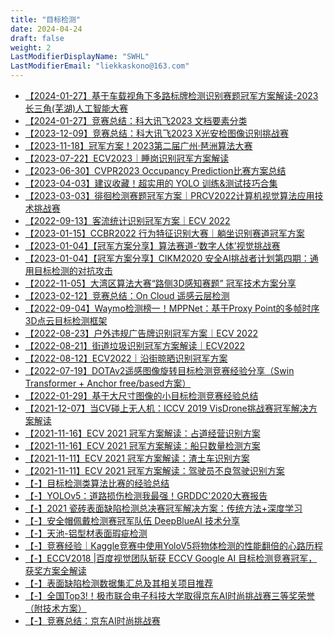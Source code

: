 ```yaml
---
title: "目标检测"
date: 2024-04-24
draft: false
weight: 2
LastModifierDisplayName: "SWHL"
LastModifierEmail: "liekkaskono@163.com"
---
```

 
- [【2024-01-27】基于车载视角下多路标牌检测识别赛题冠军方案解读-2023长三角(芜湖)人工智能大赛](https://mp.weixin.qq.com/s/_3eG2fVR0clE88SdCPyR4w)
- [【2024-01-27】竞赛总结：科大讯飞2023 文档要素分类](https://mp.weixin.qq.com/s/QUgMCy1dwIKk-U7UBj7xCA)
- [【2023-12-09】竞赛总结：科大讯飞2023 X光安检图像识别挑战赛](https://mp.weixin.qq.com/s/azM4OGsYhMM_AG4-oJ6DNQ)
- [【2023-11-18】冠军方案！2023第二届广州·琶洲算法大赛](https://mp.weixin.qq.com/s/myXYZsfnlpES53rFMahIAA)
- [【2023-07-22】ECV2023｜睡岗识别冠军方案解读](https://mp.weixin.qq.com/s/pMoorrDWGGWX-DfEAuqyEw)
- [【2023-06-30】CVPR2023 Occupancy Prediction比赛方案总结](https://mp.weixin.qq.com/s/o9yPutdNFiZvoVKy4NevGw)
- [【2023-04-03】建议收藏！超实用的 YOLO 训练&测试技巧合集](https://mp.weixin.qq.com/s/iF2Upd2ThMBlWPim8Gj13g)
- [【2023-03-03】徘徊检测赛题冠军方案｜PRCV2022计算机视觉算法应用技术挑战赛](https://mp.weixin.qq.com/s/3uVvfE7W2LhtvgoTthhuiA)
- [【2022-09-13】客流统计识别冠军方案｜ECV 2022](https://mp.weixin.qq.com/s/Xsd8R4aeIu6e72EdJ6G9rA)
- [【2023-01-15】CCBR2022 行为特征识别大赛｜躺坐识别赛道冠军方案](https://mp.weixin.qq.com/s/FY3PjoUu0SYCX6cAv5x4oQ)
- [【2023-01-04】【冠军方案分享】算法赛道-‘数字人体’视觉挑战赛](http://mp.weixin.qq.com/s?__biz=MzIwNDA5NDYzNA==&amp;mid=2247487090&amp;idx=1&amp;sn=379e2ad01cdaff22f40bef2ee7d90856&amp;chksm=96c423b7a1b3aaa1b7a78db71995a0ce140c25652d21872835f0ff2e316e17fb36f9f8a15931&amp;scene=21#wechat_redirect)
- [【2023-01-04】【冠军方案分享】CIKM2020 安全AI挑战者计划第四期：通用目标检测的对抗攻击](http://mp.weixin.qq.com/s?__biz=MzIwNDA5NDYzNA==&amp;mid=2247487060&amp;idx=1&amp;sn=ff588cb88ab50d7d9c580b6ca812d09c&amp;chksm=96c42391a1b3aa87d2e250598f93d7dcc357da890436248ae97e69549723f8e4a50288e3bf40&amp;scene=21#wechat_redirect)
- [【2022-11-05】大湾区算法大赛“路侧3D感知赛题” 冠军技术方案分享](https://mp.weixin.qq.com/s/HJay_AyencGNYredMMqpfQ)
- [【2023-02-12】竞赛总结：On Cloud 遥感云层检测](http://mp.weixin.qq.com/s?__biz=MzIwNDA5NDYzNA==&mid=2247500906&idx=2&sn=1aaaa338a9462e19088ead5e42f78d03&chksm=96c7e9afa1b060b944a7405bb653215d116acfcbb650e28c38fd3fa5504228030c73e59d4a7d#rd)
- [【2022-09-04】Waymo检测榜一！MPPNet：基于Proxy Point的多帧时序3D点云目标检测框架](https://mp.weixin.qq.com/s/DclhQBgx2HoiGK8DhWfkLA)
- [【2022-08-23】户外违规广告牌识别冠军方案｜ECV 2022](https://mp.weixin.qq.com/s/Z6ZSOtzwE4aiRkSDhjoDhw)
- [【2022-08-21】街道垃圾识别冠军方案解读｜ECV2022](https://mp.weixin.qq.com/s/Z1WRA4YffjAagnCV8ctB2g)
- [【2022-08-12】ECV2022｜沿街晾晒识别冠军方案](https://mp.weixin.qq.com/s/SmdDxqMB5TAfI7-zD5AaUw)
- [【2022-07-19】DOTAv2遥感图像旋转目标检测竞赛经验分享（Swin Transformer + Anchor free/based方案）](https://zhuanlan.zhihu.com/p/422764914)
- [【2022-01-29】基于大尺寸图像的小目标检测竞赛经验总结](https://mp.weixin.qq.com/s/6nxVUe33Fb4O3UJ0Gb5P7g)
- [【2021-12-07】当CV碰上无人机：ICCV 2019 VisDrone挑战赛冠军解决方案解读](https://mp.weixin.qq.com/s?src=11&timestamp=1672559166&ver=4261&signature=1UaQHDzZ4gSXhqlnIkbaWaEVs2*Ca4e4*ncPp3vGO5qNQm3kCBha9MjkP*7D*R9nPRHb7ev8M*d7ZGv3hsLZu9ypVcaz-uaNZ1ZJ7nq4HMKAdrqedLX50CdVKJsc68zc&new=1)
- [【2021-11-16】ECV 2021 冠军方案解读：占道经营识别方案](https://mp.weixin.qq.com/s/e07eRbNAkoDVRs7Q-rV0TA)
- [【2021-11-16】ECV 2021 冠军方案解读：船只数量检测方案](https://mp.weixin.qq.com/s/VgDcS-edk9Mqkv-qSfcRJA)
- [【2021-11-11】ECV 2021 冠军方案解读：渣土车识别方案](https://mp.weixin.qq.com/s/0L5ozZuJKfmPJMfN_64tog)
- [【2021-11-11】ECV 2021 冠军方案解读：驾驶员不良驾驶识别方案](https://mp.weixin.qq.com/s/pOlr6-W6W-wRDERxaNpWSQ"")
- [【-】目标检测类算法比赛的经验总结](https://mp.weixin.qq.com/s/CkTssvkRTq-h_JkZof5l7Q)
- [【-】YOLOv5：道路损伤检测我最强！GRDDC'2020大赛报告](https://mp.weixin.qq.com/s/8V0ay7PTZbN1yKgoIOCizw)
- [【-】2021 瓷砖表面缺陷检测总决赛冠军解决方案：传统方法+深度学习](https://mp.weixin.qq.com/s/lplbNz2jY6XOOS6VTqsiuw)
- [【-】安全帽佩戴检测赛冠军队伍 DeepBlueAI 技术分享](https://mp.weixin.qq.com/s/sYIk0ztThjpvFxaGaKuv7A)
- [【-】天池-铝型材表面瑕疵检测](https://tianchi.aliyun.com/competition/entrance/231682/forum)
- [【-】竞赛经验｜Kaggle竞赛中使用YoloV5将物体检测的性能翻倍的心路历程](https://mp.weixin.qq.com/s/ga8XjcLJOPvZsWUUqrtuAA)
- [【-】ECCV2018 |百度视觉团队斩获 ECCV Google AI 目标检测竞赛冠军，获奖方案全解读](https://mp.weixin.qq.com/s/LYI2hTnULfio8Lg0pyYx-Q)
- [【-】表面缺陷检测数据集汇总及其相关项目推荐](https://mp.weixin.qq.com/s/iVooaUOTMglZxbDKMBud7A)
- [【-】全国Top3!！极市联合电子科技大学取得京东AI时尚挑战赛三等奖荣誉（附技术方案）](https://mp.weixin.qq.com/s?__biz=MzI5MDUyMDIxNA==&mid=2247486101&idx=1&sn=179c07af407a162c5a0a9b310db0c74d&chksm=ec1fe76cdb686e7ad24a4f6455b18a9eb08b92cc195ec942d5fbad5c71fd8d2db69e6236ee69&token=1880143976&lang=zh_CN&scene=21#wechat_redirect)
- [【-】竞赛总结：京东AI时尚挑战赛](http://mp.weixin.qq.com/s?__biz=MzIwNDA5NDYzNA==&amp;mid=2247490324&amp;idx=1&amp;sn=56c4193d548f3d852b8409724be20348&amp;chksm=96c436d1a1b3bfc774776dad014b92cbf7e481dc63dfa6d1198383aa254123f6682d3bf77cbc&amp;scene=21#wechat_redirect)



<script src="https://giscus.app/client.js"
        data-repo="SWHL/AI-Competition-Collections"
        data-repo-id="MDEwOlJlcG9zaXRvcnkzNjI2NTQ0NDA="
        data-category="Ideas"
        data-category-id="DIC_kwDOFZ2q6M4Ce5Hv"
        data-mapping="title"
        data-strict="0"
        data-reactions-enabled="1"
        data-emit-metadata="0"
        data-input-position="top"
        data-theme="preferred_color_scheme"
        data-lang="zh-CN"
        data-loading="lazy"
        crossorigin="anonymous"
        async>
</script>

